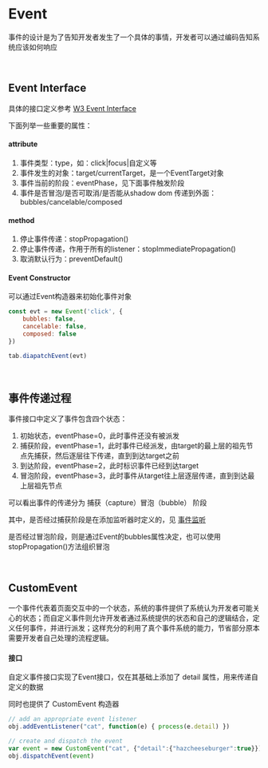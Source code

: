 # Event
事件的设计是为了告知开发者发生了一个具体的事情，开发者可以通过编码告知系统应该如何响应

<br/>

## Event Interface
具体的接口定义参考 [W3 Event Interface](https://www.w3.org/TR/2018/WD-dom41-20180201/#interface-event)

下面列举一些重要的属性：

#### attribute
1. 事件类型：type，如：click|focus|自定义等
2. 事件发生的对象：target/currentTarget，是一个EventTarget对象
3. 事件当前的阶段：eventPhase，见下面事件触发阶段
4. 事件是否冒泡/是否可取消/是否能从shadow dom 传递到外面：bubbles/cancelable/composed

#### method
1. 停止事件传递：stopPropagation()
2. 停止事件传递，作用于所有的listener：stopImmediatePropagation()
3. 取消默认行为：preventDefault()

#### Event Constructor
可以通过Event构造器来初始化事件对象

```javascript
const evt = new Event('click', {
    bubbles: false,
    cancelable: false,
    composed: false
})

tab.diapatchEvent(evt)
```

<br/>

## 事件传递过程
事件接口中定义了事件包含四个状态：
1. 初始状态，eventPhase=0，此时事件还没有被派发
2. 捕获阶段，eventPhase=1，此时事件已经派发，由target的最上层的祖先节点先捕获，然后逐层往下传递，直到到达target之前
3. 到达阶段，eventPhase=2，此时标识事件已经到达target
4. 冒泡阶段，eventPhase=3，此时事件从target往上层逐层传递，直到到达最上层祖先节点

可以看出事件的传递分为 捕获（capture）冒泡（bubble） 阶段

其中，是否经过捕获阶段是在添加监听器时定义的，见 [事件监听](./event_listener.md)

是否经过冒泡阶段，则是通过Event的bubbles属性决定，也可以使用stopPropagation()方法组织冒泡

<br/>

## CustomEvent
一个事件代表着页面交互中的一个状态，系统的事件提供了系统认为开发者可能关心的状态；而自定义事件则允许开发者通过系统提供的状态和自己的逻辑结合，定义任何事件，并进行派发；这样充分的利用了真个事件系统的能力，节省部分原本需要开发者自己处理的流程逻辑。

#### 接口
自定义事件接口实现了Event接口，仅在其基础上添加了 detail 属性，用来传递自定义的数据

同时也提供了 CustomEvent 构造器

```javascript
// add an appropriate event listener
obj.addEventListener("cat", function(e) { process(e.detail) })

// create and dispatch the event
var event = new CustomEvent("cat", {"detail":{"hazcheeseburger":true}})
obj.dispatchEvent(event)
```
